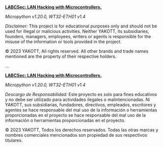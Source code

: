 [**LABCSec: LAN Hacking with Microcontrollers.**]()

*Micropython v1.20.0, WT32-ETH01 v1.4*

*Disclaimer:* This project is for educational purposes only and should not be used for illegal or malicious activities. Neither YAKOTT, its subsidiaries, founders, managers, employees, writers or agents is responsible for the misuse of the information or tools provided in the project.

© 2023 YAKOTT, All rights reserved. All other brands and trade names mentioned are the property of their respective holders.

...

[**LABCSec: LAN Hacking with Microcontrollers.**]()

*Micropython v1.20.0, WT32-ETH01 v1.4*

*Descargo de Responsabilidad:* Este proyecto es solo para fines educativos y no debe ser utilizado para actividades ilegales o malintencionadas. Ni YAKOTT, sus subsidiarias, fundadores, directivos, empleados, escritores y agentes se hace responsable del mal uso de la información o herramientas proporcionadas en el proyecto se hace responsable del mal uso de la información o herramientas proporcionadas en el proyecto.

© 2023 YAKOTT, Todos los derechos reservados. Todas las otras marcas y nombres comerciales mencionados son propiedad de sus respectivos titulares.
